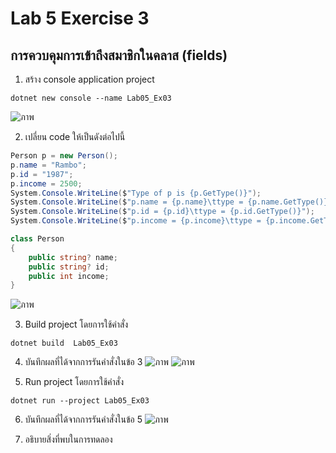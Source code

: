 # Lab 5 Exercise 3

## การควบคุมการเข้าถึงสมาชิกในคลาส (fields)


1. สร้าง console application project

```
dotnet new console --name Lab05_Ex03
```
![ภาพ](https://github.com/AnchisaPhetnoi/03376836-OOP-2566-Lab-05/assets/144197034/d97ee8b4-08f1-4887-96af-0cad6cb0dffc)

2. เปลี่ยน code ให้เป็นดังต่อไปนี้

```cs
Person p = new Person();
p.name = "Rambo";
p.id = "1987";
p.income = 2500;
System.Console.WriteLine($"Type of p is {p.GetType()}");
System.Console.WriteLine($"p.name = {p.name}\ttype = {p.name.GetType()}");
System.Console.WriteLine($"p.id = {p.id}\ttype = {p.id.GetType()}");
System.Console.WriteLine($"p.income = {p.income}\ttype = {p.income.GetType()}");

class Person
{
    public string? name;
    public string? id;
    public int income;
}
```
![ภาพ](https://github.com/AnchisaPhetnoi/03376836-OOP-2566-Lab-05/assets/144197034/672fe188-3ec5-4b87-b304-3acf266ffbe6)

3. Build project โดยการใช้คำสั่ง

```
dotnet build  Lab05_Ex03
```

4. บันทึกผลที่ได้จากการรันคำสั่งในข้อ 3
![ภาพ](https://github.com/AnchisaPhetnoi/03376836-OOP-2566-Lab-05/assets/144197034/c906cbcf-4681-41f9-9730-12798edebf96)
![ภาพ](https://github.com/AnchisaPhetnoi/03376836-OOP-2566-Lab-05/assets/144197034/0a958899-346d-43f3-8ff0-41022a476322)

5. Run project โดยการใช้คำสั่ง

```
dotnet run --project Lab05_Ex03
```

6. บันทึกผลที่ได้จากการรันคำสั่งในข้อ 5
![ภาพ](https://github.com/AnchisaPhetnoi/03376836-OOP-2566-Lab-05/assets/144197034/85902f4c-0c3c-419d-a91a-4b466e208090)


7. อธิบายสิ่งที่พบในการทดลอง


